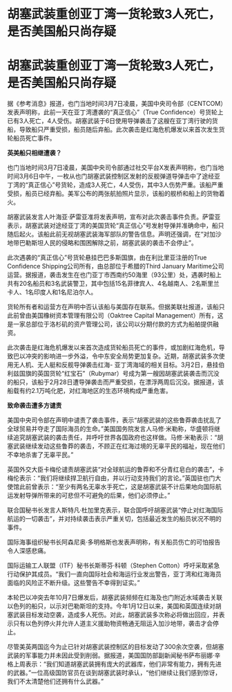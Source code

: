 # 胡塞武装重创亚丁湾一货轮致3人死亡，是否美国船只尚存疑

# 胡塞武装重创亚丁湾一货轮致3人死亡，是否美国船只尚存疑

据《参考消息》报道，也门当地时间3月7日凌晨，美国中央司令部（CENTCOM）发表声明称，此前一天在亚丁湾遭袭的“真正信心”（True
Confidence）号货轮上已有3人死亡，4人受伤。胡塞武装于6日使用导弹袭击了这艘在亚丁湾行驶的货船，导致船只严重受损，船员随后弃船。此次袭击是红海危机爆发以来首次发生货轮船员死亡事件。

**英美船只相继遭袭？**

也门当地时间3月7日凌晨，美国中央司令部通过社交平台X发表声明称，也门当地时间3月6日中午，一枚从也门胡塞武装控制区发射的反舰弹道导弹击中了途经亚丁湾的“真正信心”号货轮，造成3人死亡，4人受伤，其中3人伤势严重。该船严重受损，船员已经弃船。美军公布的两张航拍照片显示，该船的舰桥和船上的货物着火。

胡塞武装发言人叶海亚·萨雷亚准将发表声明，宣布对此次袭击事件负责。萨雷亚表示，胡塞武装对途经亚丁湾的美国货轮“真正信心”号发射导弹并准确命中，船只随后起火。该船此前无视胡塞武装海军部队的警告信息。声明还强调，在“对加沙地带巴勒斯坦人民的侵略和围困解除之前，胡塞武装的袭击不会停止”。

此次遇袭的“真正信心”号货轮悬挂巴巴多斯国旗，由在利比里亚注册的True Confidence Shipping公司所有，由总部位于希腊的Third
January
Maritime公司运营。据报道，袭击发生在也门亚丁市西南约50海里（93公里）处，遇袭时船上共有20名船员和3名武装警卫，其中包括15名菲律宾人、4名越南人、2名斯里兰卡人、1名印度人和1名尼泊尔人。

货轮所有者和运营方在声明中否认该船与美国存在联系。但据美联社报道，该船只此前曾由美国橡树资本管理有限公司（Oaktree Capital
Management）所有，这是一家总部位于洛杉矶的资产管理公司，该公司以分期付款的方式为船舶提供融资。

此次袭击是红海危机爆发以来首次造成货轮船员死亡的事件，或加剧红海危机，导致巴以冲突的影响进一步外溢，令中东安全局势更加复杂。近期，胡塞武装多次使用无人机、无人艇和反舰导弹袭击红海-
亚丁湾海域的相关目标。3月2日，悬挂伯利兹国旗的英国货轮“红宝石”（Rubymar）号成为第一艘因胡塞武装袭击而沉没的船只，该船于2月28日遭导弹袭击而严重受损，在漂浮两周后沉没。据报道，该船载有约2.1万吨化肥，对红海地区的生态环境构成严重危害。

**致命袭击遭多方谴责**

美国中央司令部在声明中谴责了袭击事件，表示“胡塞武装的这些鲁莽袭击扰乱了全球贸易并夺走了国际海员的生命。”美国国务院发言人马修·米勒称，华盛顿将继续追究胡塞武装的袭击责任，并呼吁世界各国政府也这样做。马修·米勒表示：“胡塞武装继续发动这些鲁莽的袭击，不顾正在红海过境的无辜平民的福祉，现在他们不幸地杀害了无辜平民。”

英国外交大臣卡梅伦谴责胡塞武装“对全球航运的鲁莽和不分青红皂白的袭击”，卡梅伦表示：“我们将继续捍卫航行自由，并以行动支持我们的言论。”英国驻也门大使馆此前曾表示：“至少有两名无辜水手死亡，这是胡塞武装不计后果地向国际航运发射导弹所带来的可悲但不可避免的后果，他们必须停止。”

联合国秘书长发言人斯特凡·杜加里克表示，联合国呼吁胡塞武装“停止对红海国际航运的一切袭击”，并对持续袭击表示严重关切，包括最近发生的船员状况不明的事件。

国际海事组织秘书长阿森尼奥·多明格斯也发表声明称，有关船员伤亡的可怕报告令人深感悲痛。

国际运输工人联盟（ITF）秘书长斯蒂芬·科顿（Stephen
Cotton）呼吁采取紧急行动保护其成员。“我们一直向国际社会和海运行业发出警告，亚丁湾和红海海员面临的风险正不断升级。这些警告不幸得到证实。”

本轮巴以冲突去年10月7日爆发后，胡塞武装频频在红海及也门附近水域袭击关联以色列的船只，以示对巴勒斯坦的支持。今年1月12日以来，美国和英国连续对胡塞武装目标发动空袭，造成多人死伤。对此，胡塞武装多次称必将做出回应，并表示只有以色列停火并允许人道主义援助物资畅通无阻运入加沙地带，袭击才会停止。

尽管美英两国迄今为止已针对胡塞武装控制区的目标发动了300余次空袭，但胡塞武装的军事能力并未因此受到削弱。据报道，美国国防部副新闻秘书萨布丽娜·辛格上周表示：“我们知道胡塞武装拥有庞大的武器库，他们非常有能力，拥有先进的武器。”一位高级国防官员在谈到胡塞武装时承认，“他们继续让我们感到惊讶，我们不太清楚他们还拥有什么武器。”

